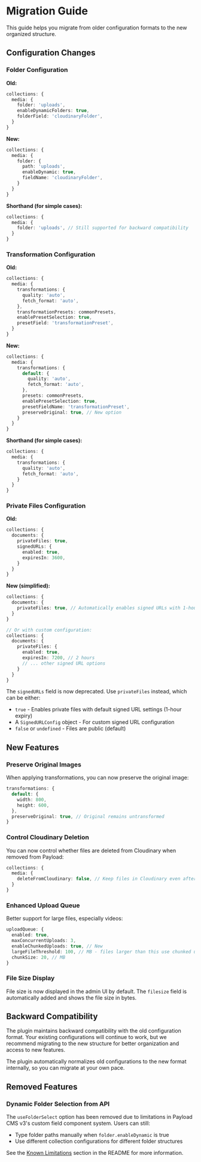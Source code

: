 # Migration Guide

This guide helps you migrate from older configuration formats to the new organized structure.

## Configuration Changes

### Folder Configuration

**Old:**
```typescript
collections: {
  media: {
    folder: 'uploads',
    enableDynamicFolders: true,
    folderField: 'cloudinaryFolder',
  }
}
```

**New:**
```typescript
collections: {
  media: {
    folder: {
      path: 'uploads',
      enableDynamic: true,
      fieldName: 'cloudinaryFolder',
    }
  }
}
```

**Shorthand (for simple cases):**
```typescript
collections: {
  media: {
    folder: 'uploads', // Still supported for backward compatibility
  }
}
```

### Transformation Configuration

**Old:**
```typescript
collections: {
  media: {
    transformations: {
      quality: 'auto',
      fetch_format: 'auto',
    },
    transformationPresets: commonPresets,
    enablePresetSelection: true,
    presetField: 'transformationPreset',
  }
}
```

**New:**
```typescript
collections: {
  media: {
    transformations: {
      default: {
        quality: 'auto',
        fetch_format: 'auto',
      },
      presets: commonPresets,
      enablePresetSelection: true,
      presetFieldName: 'transformationPreset',
      preserveOriginal: true, // New option
    }
  }
}
```

**Shorthand (for simple cases):**
```typescript
collections: {
  media: {
    transformations: {
      quality: 'auto',
      fetch_format: 'auto',
    }
  }
}
```

### Private Files Configuration

**Old:**
```typescript
collections: {
  documents: {
    privateFiles: true,
    signedURLs: {
      enabled: true,
      expiresIn: 3600,
    }
  }
}
```

**New (simplified):**
```typescript
collections: {
  documents: {
    privateFiles: true, // Automatically enables signed URLs with 1-hour expiry
  }
}

// Or with custom configuration:
collections: {
  documents: {
    privateFiles: {
      enabled: true,
      expiresIn: 7200, // 2 hours
      // ... other signed URL options
    }
  }
}
```

The `signedURLs` field is now deprecated. Use `privateFiles` instead, which can be either:
- `true` - Enables private files with default signed URL settings (1-hour expiry)
- A `SignedURLConfig` object - For custom signed URL configuration
- `false` or `undefined` - Files are public (default)

## New Features

### Preserve Original Images
When applying transformations, you can now preserve the original image:

```typescript
transformations: {
  default: {
    width: 800,
    height: 600,
  },
  preserveOriginal: true, // Original remains untransformed
}
```

### Control Cloudinary Deletion
You can now control whether files are deleted from Cloudinary when removed from Payload:

```typescript
collections: {
  media: {
    deleteFromCloudinary: false, // Keep files in Cloudinary even after deletion
  }
}
```

### Enhanced Upload Queue
Better support for large files, especially videos:

```typescript
uploadQueue: {
  enabled: true,
  maxConcurrentUploads: 3,
  enableChunkedUploads: true, // New
  largeFileThreshold: 100, // MB - files larger than this use chunked upload
  chunkSize: 20, // MB
}
```

### File Size Display
File size is now displayed in the admin UI by default. The `filesize` field is automatically added and shows the file size in bytes.

## Backward Compatibility

The plugin maintains backward compatibility with the old configuration format. Your existing configurations will continue to work, but we recommend migrating to the new structure for better organization and access to new features.

The plugin automatically normalizes old configurations to the new format internally, so you can migrate at your own pace.

## Removed Features

### Dynamic Folder Selection from API
The `useFolderSelect` option has been removed due to limitations in Payload CMS v3's custom field component system. Users can still:
- Type folder paths manually when `folder.enableDynamic` is true
- Use different collection configurations for different folder structures

See the [Known Limitations](../README.md#known-limitations) section in the README for more information.